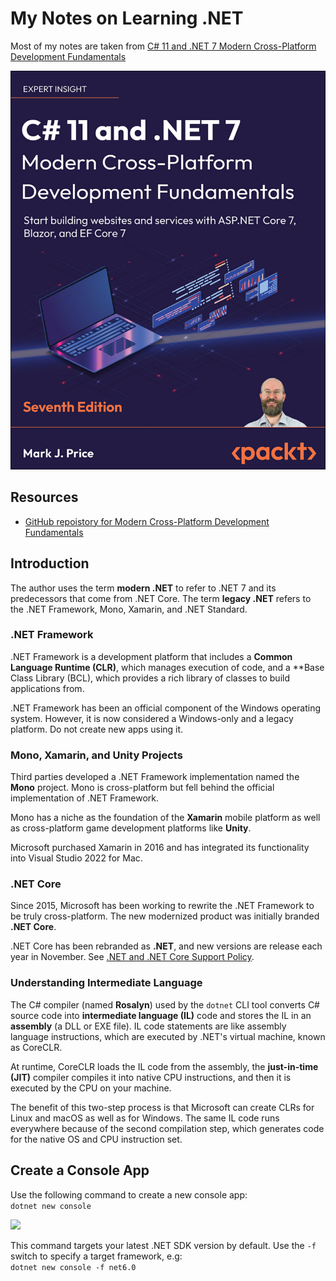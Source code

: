 # My Notes on Learning .NET

Most of my notes are taken from [C# 11 and .NET 7 Modern Cross-Platform Development Fundamentals](https://www.amazon.com/11-NET-Cross-Platform-Development-Fundamentals-ebook/dp/B0B7SKMDYQ/ref=sr_1_1?keywords=modern+cross-platform+development&qid=1686430651&sprefix=modern+cross-plat%2Caps%2C111&sr=8-1)

![](img/20230627-162703.png)

## Resources
- [GitHub repoistory for Modern Cross-Platform Development Fundamentals](https://github.com/markjprice/cs11dotnet7)

## Introduction
The author uses the term **modern .NET** to refer to .NET 7 and its predecessors that come from .NET Core.  The term **legacy .NET** refers to the .NET Framework, Mono, Xamarin, and .NET Standard.

### .NET Framework
.NET Framework is a development platform that includes a **Common Language Runtime (CLR)**, which manages execution of code, and a **Base Class Library (BCL), which provides a rich library of classes to build applications from.

.NET Framework has been an official component of the Windows operating system. However, it is now considered a Windows-only and a legacy platform.  Do not create new apps using it.

### Mono, Xamarin, and Unity Projects
Third parties developed a .NET Framework implementation named the **Mono** project. Mono is cross-platform but fell behind the official implementation of .NET Framework.

Mono has a niche as the foundation of the **Xamarin** mobile platform as well as cross-platform game development platforms like **Unity**.

Microsoft purchased Xamarin in 2016 and has integrated its functionality into Visual Studio 2022 for Mac.  

### .NET Core
Since 2015, Microsoft has been working to rewrite the .NET Framework to be truly cross-platform. The new modernized product was initially branded **.NET Core**. 

.NET Core has been rebranded as **.NET**, and new versions are release each year in November.  See [.NET and .NET Core Support Policy](https://dotnet.microsoft.com/en-us/platform/support/policy/dotnet-core).

### Understanding Intermediate Language
The C# compiler (named **Rosalyn**) used by the `dotnet` CLI tool converts C# source code into **intermediate language (IL)** code and stores the IL in an **assembly** (a DLL or EXE file). IL code statements are like assembly language instructions, which are executed by .NET's virtual machine, known as CoreCLR.

At runtime, CoreCLR loads the IL code from the assembly, the **just-in-time (JIT)** compiler compiles it into native CPU instructions, and then it is executed by the CPU on your machine.

The benefit of this two-step process is that Microsoft can create CLRs for Linux and macOS as well as for Windows.  The same IL code runs everywhere because of the second compilation step, which generates code for the native OS and CPU instruction set.

## Create a Console App
Use the following command to create a new console app:  
```dotnet new console``` 

![](img/20230646-164605.png)

This command targets your latest .NET SDK version by default.  Use the `-f` switch to specify a target framework, e.g:  
```dotnet new console -f net6.0```
